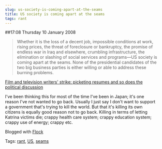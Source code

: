 ```yaml
---
slug: us-society-is-coming-apart-at-the-seams
title: US society is coming apart at the seams
tags: rant
---
```


##17:08 Thursday 10 January 2008

> Whether it is the loss of a decent job, impossible conditions at work, rising prices, the threat of foreclosure or bankruptcy, the promise of endless war in Iraq and elsewhere, crumbling infrastructure, the elimination or slashing of social services and programs—US society is coming apart at the seams. None of the presidential candidates of the two big business parties is either willing or able to address these burning problems.

[Film and television writers' strike: picketing resumes and so does the political discussion](http://www.wsws.org/articles/2008/jan2008/writ-j10.shtml)

I've been thinking this for most of the time I've been in Japan; it's one reason I've not wanted to go back. Usually I just say I don't want to support a government that's trying to kill the world. But that it's killing its own citizens is equally good reason not to go back. Killing in terms of letting Katrina victims die; crappy health care system; crappy education system; crappy use of energy; crappy etc.

Blogged with [Flock](http://www.flock.com/blogged-with-flock)

Tags: [rant](http://technorati.com/tag/rant), [US](http://technorati.com/tag/US), [ seams](http://technorati.com/tag/%20seams)

